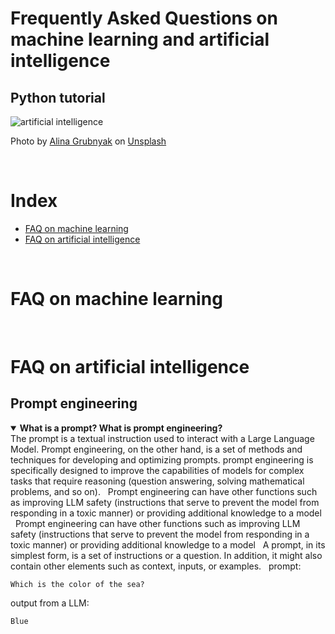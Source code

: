 # Frequently Asked Questions on machine learning and artificial intelligence
## Python tutorial 

![artificial intelligence](https://github.com/SalvatoreRa/tutorial/blob/main/images/nn_brain.jpeg?raw=true)

Photo by [Alina Grubnyak](https://unsplash.com/@alinnnaaaa) on [Unsplash](https://unsplash.com/)

&nbsp;

# Index
* [FAQ on machine learning](#FAQ-on-machine-learning)
* [FAQ on artificial intelligence](#FAQ-on-artificial-intelligence)

&nbsp;

# FAQ on machine learning

&nbsp;

# FAQ on artificial intelligence


## Prompt engineering

<details open>
  <summary><b>What is a prompt? What is prompt engineering?</b></summary>
  The prompt is a textual instruction used to interact with a Large Language Model. Prompt     engineering, on the other hand, is a set of methods and techniques for developing and optimizing prompts. prompt engineering is specifically designed to improve the capabilities of models for complex tasks that require reasoning (question answering, solving mathematical problems, and so on).
&nbsp;
  Prompt engineering can have other functions such as improving LLM safety (instructions that serve to prevent the model from responding in a toxic manner) or providing additional knowledge to a model
&nbsp;
  Prompt engineering can have other functions such as improving LLM safety (instructions that serve to prevent the model from responding in a toxic manner) or providing additional knowledge to a model
&nbsp;
  A prompt, in its simplest form, is a set of instructions or a question. In addition, it might also contain other elements such as context, inputs, or examples.
&nbsp;
  prompt:

  ```
  Which is the color of the sea?
  ```
output from a LLM:
  ```
  Blue
  ```


</details>
&nbsp;


